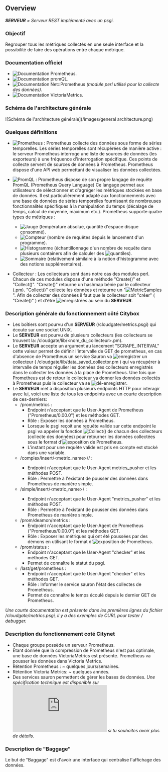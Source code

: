## Overview

_**SERVEUR** = Serveur REST implémenté avec un psgi._

### Objectif 
Regrouper tous les métriques collectés en une seule interface et la possibilité de faire des opérations entre chaque métrique.

### Documentation officiel 
* ![Documentation Prometheus](https://prometheus.io/docs/introduction/overview/).
* ![Documentation promQL](https://prometheus.io/docs/prometheus/latest/querying/basics/).
* ![Documentation Net::Prometheus](https://metacpan.org/pod/Net::Prometheus) *(module perl utilisé pour la collecte des données)*.
* ![Documentation  VictoriaMetrics](https://victoriametrics.github.io/).

### Schéma de l'architecture générale
![Schéma de l'architecture générale](/images/general architecture.png)

### Quelques définitions
 * ![Prometheus](https://prometheus.io/docs/introduction/overview/) : 
 Prometheus collecte des données sous forme de séries temporelles. Les séries temporelles sont récupérées de manière active : le serveur Prometheus interroge une liste de sources de données (les exporteurs)
à une fréquence d'interrogation spécifique. Ces points de collecte servent de sources de données à Prometheus. Prometheus dispose d'une API web permettant de visualiser les données collectées.

 * ![PromQL](https://prometheus.io/docs/prometheus/latest/querying/basics/) : 
 Prometheus dispose de son propre langage de requête PromQL (Prometheus Query Language) Ce langage permet aux utilisateurs de sélectionner et d'agréger les métriques stockées en base de données.
Il est particulièrement adapté aux fonctionnements avec une base de données de séries temporelles fournissant de nombreuses fonctionnalités spécifiques à la manipulation du temps (décalage de temps, calcul de moyenne, maximum etc.).
Prometheus supporte quatre types de métriques : 
    * ![Jauge ](https://prometheus.io/docs/concepts/metric_types/#gauge) (température absolue, quantité d'espace disque consommé).
    * ![Compteur](https://prometheus.io/docs/concepts/metric_types/#counter) (nombre de requêtes depuis le lancement d'un programme).
    * ![Histogramme](https://prometheus.io/docs/concepts/metric_types/#histogram) (échantillonnage d'un nombre de requête dans plusieurs containers afin de calculer des ![quantiles](https://fr.wikipedia.org/wiki/Quantile)).
    * ![Sommaire](https://prometheus.io/docs/concepts/metric_types/#summary) (relativement similaire à la notion d'histogramme avec des notions supplémentaires).

 * Collecteur : 
 Les collecteurs sont dans notre cas des modules perl. Chacun de ces modules dispose d'une méthode "Create()" et "Collect()". "Create()" retourne un hashmap bénie par le collecteur (.pm). 
"Collect()"  collecte les données et retourne un "![MetricSamples](https://metacpan.org/pod/Net::Prometheus::Types#MetricSamples)". 
Afin de collecter des données il faut que le collecteur soit "créer" ( "Create()" ) et d'être ![enregistrées](https://metacpan.org/pod/Net::Prometheus#register) au sein du **SERVEUR**.
 
### Description générale du fonctionnement côté Citybox
* Les boîtiers sont pourvu d'un **SERVEUR** (/cloudgate/metrics.psgi) qui écoute sur une socket UNIX.
* Le **SERVEUR** est pourvu de plusieurs collecteurs (les collecteurs se trouvent la: /cloudgate/lib/<nom_du_collecteur>.pm).
* Le **SERVEUR** accepte un argument au lancement "SCRAPE_INTERVAL" cette valeur permet de définir l'intervalle de GET de prometheus, en cas d'absence de Prometheus un service Sauron va ![enregistrer](https://metacpan.org/pod/Net::Prometheus#register) un collecteur ( /cloudgate/lib/data_saved_collector.pm  ) qui va récupérer à intervalle de temps régulier les données des collecteurs enregistrés
dans le collecter les données à la place de Prometheus. Une fois que Prometheus est de retour le collecteur va donner les données collectés à Prometheus puis le collecteur va se ![dé-enregistrer](https://metacpan.org/pod/Net::Prometheus#register).
* Le **SERVEUR** met à disposition plusieurs endpoints HTTP pour interagir avec lui, voici une liste de tous les endpoints avec un courte description de ces-derniers:
    *  /prom/metrics : 
        * Endpoint n'acceptant que le User-Agent de Prometheus ("Prometheus/0.00.0") et les méthodes GET.
        * Rôle : Exposer les données à Prometheus.
        * Lorsque le psgi reçoit une requête valide sur cette endpoint le psgi va appeler la fonction ![Collect()](https://metacpan.org/pod/Net::Prometheus#collect) de chacun des collecteurs (collecte des données) pour retourner les données collectées sous le format d'![exposition de Prometheus](https://prometheus.io/docs/instrumenting/exposition_formats/).
        * L'instant pour une requête valide est pris en compte est stocké dans une variable.
    * /complex/insert/<metric_name>/<instance>/<value> :
        * Endpoint n'acceptant que le User-Agent metrics_pusher et les méthodes POST.
        * Rôle : Permettre à l'existant de pousser des données dans Prometheus de manière simple.
    * /simple/insert/<metric_name>/<value> : 
        * Endpoint n'acceptant que le User-Agent "metrics_pusher" et les méthodes POST.
        * Rôle : Permettre à l'existant de pousser des données dans Prometheus de manière simple.
    * /prom/deamon/metrics : 
        * Endpoint n'acceptant que le User-Agent de Prometheus ("Prometheus/0.00.0") et les méthodes GET.
        * Rôle : Exposer les métriques qui ont été poussées par des démons en utilisant le format d'![exposition de Prometheus](https://prometheus.io/docs/instrumenting/exposition_formats/).
    * /prom/status : 
        * Endpoint n'acceptant que le User-Agent "checker" et les méthodes GET.
        * Permet de connaître le statut du psgi.
    * /last/get/prometheus : 
        * Endpoint n'acceptant que le User-Agent "checker" et les méthodes GET.  
        * Rôle : Informer le service sauron l'état des collectes de Prometheus.
        * Permet de connaître le temps écoulé depuis le dernier GET de Prometheus.
       
_Une courte documentation est présente dans les premières lignes du fichier  /cloudgate/metrics.psgi, il y a des exemples de CURL pour tester / debugger._


### Description du fonctionnement coté Citynet
* Chaque groupe possède un serveur Prometheus.
* Étant donnée que la compression de Prometheus n'est pas optimale, une base de données VictoriaMetrics est présente. Prometheus va pousser les données dans Victoria Metrics.
* Rétention Prometheus : ~ quelques jours/semaines.
* Rétention Victoria Metrics: ~ quelques années.
* Des services sauron permettent de gérer les bases de données.
_Une spécification technique est disponible sur ![GitHub](https://github.com/Groupe-Citypassenger-Inc/StageR.GHIO/blob/master/CitynetMetric.md) si tu souhaites avoir plus de détails._

### Description de "Baggage"

Le but de "Baggage" est d'avoir une interface qui centralise l'affichage des données. 